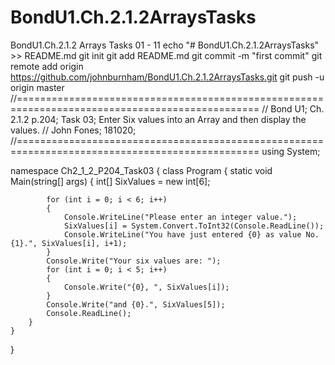 # BondU1.Ch.2.1.2ArraysTasks
BondU1.Ch.2.1.2 Arrays Tasks 01 - 11
echo "# BondU1.Ch.2.1.2ArraysTasks" >> README.md
git init
git add README.md
git commit -m "first commit"
git remote add origin https://github.com/johnburnham/BondU1.Ch.2.1.2ArraysTasks.git
git push -u origin master
//================================================================================================
// Bond U1; Ch. 2.1.2 p.204; Task 03; Enter Six values into an Array and then display the values.
// John Fones; 181020;
//================================================================================================
using System;

namespace Ch2_1_2_P204_Task03
{
    class Program
    {
        static void Main(string[] args)
        {
            int[] SixValues = new int[6];

            for (int i = 0; i < 6; i++)
            {
                Console.WriteLine("Please enter an integer value.");
                SixValues[i] = System.Convert.ToInt32(Console.ReadLine());
                Console.WriteLine("You have just entered {0} as value No.{1}.", SixValues[i], i+1);
            }
            Console.Write("Your six values are: ");
            for (int i = 0; i < 5; i++)
            {
                Console.Write("{0}, ", SixValues[i]);
            }
            Console.Write("and {0}.", SixValues[5]);
            Console.ReadLine();
        }
    }
}
